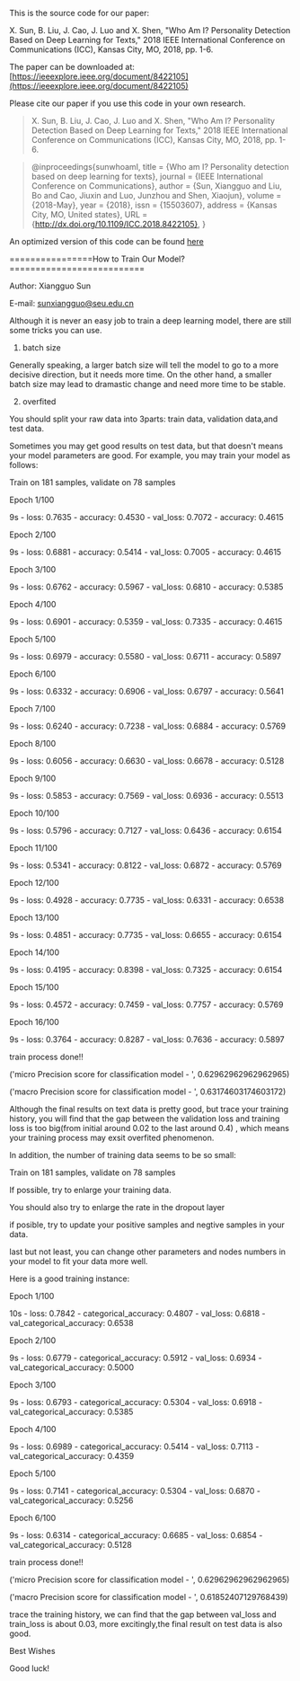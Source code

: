 This is the source code for our paper: 

X. Sun, B. Liu, J. Cao, J. Luo and X. Shen, "Who Am I? Personality Detection Based on Deep Learning for Texts," 2018 IEEE International Conference on Communications (ICC), Kansas City, MO, 2018, pp. 1-6.

The paper can be downloaded at:
[https://ieeexplore.ieee.org/document/8422105](https://ieeexplore.ieee.org/document/8422105)

Please cite our paper if you use this code in your own research.

>X. Sun, B. Liu, J. Cao, J. Luo and X. Shen, "Who Am I? Personality Detection Based on Deep Learning for Texts," 2018 IEEE International Conference on Communications (ICC), Kansas City, MO, 2018, pp. 1-6.

>@inproceedings{sunwhoamI,
>title = {Who am I? Personality detection based on deep learning for texts},
>journal = {IEEE International Conference on Communications},
>author = {Sun, Xiangguo and Liu, Bo and Cao, Jiuxin and Luo, Junzhou and Shen, Xiaojun},
>volume = {2018-May},
>year = {2018},
>issn = {15503607},
>address = {Kansas City, MO, United states},
>URL = {http://dx.doi.org/10.1109/ICC.2018.8422105},
>} 




An optimized version of this code can be found [here](https://github.com/sunxiangguo/WhoAmI_for_journal)







================How to Train Our Model?==========================


Author: Xiangguo Sun

E-mail: sunxiangguo@seu.edu.cn

Although it is never an easy job to train a deep learning model, there are still some tricks you can use.


1. batch size

Generally speaking, a larger batch size will tell the model to go to a  more decisive direction, but it needs more time. On the other hand, a smaller batch size may lead to dramastic change and need more time to be stable.


2. overfited

You should split your raw data into 3parts: train data, validation data,and test data.

Sometimes you may get good results on test data, but that doesn't means your model parameters are good. For example, you may train your model as follows:

Train on 181 samples, validate on 78 samples

Epoch 1/100

9s - loss: 0.7635 - accuracy: 0.4530 - val_loss: 0.7072 - accuracy: 0.4615

Epoch 2/100

9s - loss: 0.6881 - accuracy: 0.5414 - val_loss: 0.7005 - accuracy: 0.4615

Epoch 3/100

9s - loss: 0.6762 - accuracy: 0.5967 - val_loss: 0.6810 - accuracy: 0.5385

Epoch 4/100

9s - loss: 0.6901 - accuracy: 0.5359 - val_loss: 0.7335 - accuracy: 0.4615

Epoch 5/100

9s - loss: 0.6979 - accuracy: 0.5580 - val_loss: 0.6711 - accuracy: 0.5897

Epoch 6/100

9s - loss: 0.6332 - accuracy: 0.6906 - val_loss: 0.6797 - accuracy: 0.5641

Epoch 7/100

9s - loss: 0.6240 - accuracy: 0.7238 - val_loss: 0.6884 - accuracy: 0.5769

Epoch 8/100

9s - loss: 0.6056 - accuracy: 0.6630 - val_loss: 0.6678 - accuracy: 0.5128

Epoch 9/100

9s - loss: 0.5853 - accuracy: 0.7569 - val_loss: 0.6936 - accuracy: 0.5513

Epoch 10/100

9s - loss: 0.5796 - accuracy: 0.7127 - val_loss: 0.6436 - accuracy: 0.6154

Epoch 11/100

9s - loss: 0.5341 - accuracy: 0.8122 - val_loss: 0.6872 - accuracy: 0.5769

Epoch 12/100

9s - loss: 0.4928 - accuracy: 0.7735 - val_loss: 0.6331 - accuracy: 0.6538

Epoch 13/100

9s - loss: 0.4851 - accuracy: 0.7735 - val_loss: 0.6655 - accuracy: 0.6154

Epoch 14/100

9s - loss: 0.4195 - accuracy: 0.8398 - val_loss: 0.7325 - accuracy: 0.6154

Epoch 15/100

9s - loss: 0.4572 - accuracy: 0.7459 - val_loss: 0.7757 - accuracy: 0.5769

Epoch 16/100

9s - loss: 0.3764 - accuracy: 0.8287 - val_loss: 0.7636 - accuracy: 0.5897

train process done!!

('micro Precision score for classification model - ', 0.62962962962962965)

('macro Precision score for classification model - ', 0.63174603174603172)

Although the final results on text data is pretty good, but trace your training history, you will find that
the gap between the validation loss and training loss is too big(from initial around 0.02 to the last around 0.4) ,
which means your training process may exsit overfited phenomenon.

In addition, the number of training data seems to be so small:

Train on 181 samples, validate on 78 samples

If possible, try to enlarge your training data.

You should also try to enlarge the rate in the dropout layer

if posible, try to update your positive samples and negtive samples in your data.

last but not least, you can change other parameters and nodes numbers in your model to fit your data more well.


Here is a  good training instance:

Epoch 1/100

10s - loss: 0.7842 - categorical_accuracy: 0.4807 - val_loss: 0.6818 - val_categorical_accuracy: 0.6538

Epoch 2/100

9s - loss: 0.6779 - categorical_accuracy: 0.5912 - val_loss: 0.6934 - val_categorical_accuracy: 0.5000

Epoch 3/100

9s - loss: 0.6793 - categorical_accuracy: 0.5304 - val_loss: 0.6918 - val_categorical_accuracy: 0.5385

Epoch 4/100

9s - loss: 0.6989 - categorical_accuracy: 0.5414 - val_loss: 0.7113 - val_categorical_accuracy: 0.4359

Epoch 5/100

9s - loss: 0.7141 - categorical_accuracy: 0.5304 - val_loss: 0.6870 - val_categorical_accuracy: 0.5256

Epoch 6/100

9s - loss: 0.6314 - categorical_accuracy: 0.6685 - val_loss: 0.6854 - val_categorical_accuracy: 0.5128

train process done!!

('micro Precision score for classification model - ', 0.62962962962962965)

('macro Precision score for classification model - ', 0.61852407129768439)

trace the training history, we can find that the gap between val_loss and train_loss is about 0.03,
more excitingly,the final result on test data is also good.




Best Wishes

Good luck!

